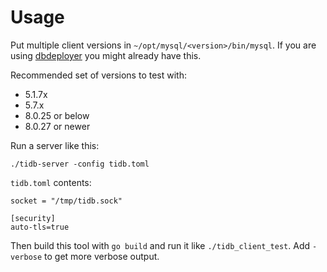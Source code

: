 # Usage

Put multiple client versions in `~/opt/mysql/<version>/bin/mysql`. If you are using [dbdeployer](https://github.com/datacharmer/dbdeployer) you might already have this.

Recommended set of versions to test with:

- 5.1.7x
- 5.7.x
- 8.0.25 or below
- 8.0.27 or newer

Run a server like this:
```
./tidb-server -config tidb.toml
```

`tidb.toml` contents:
```
socket = "/tmp/tidb.sock"

[security]
auto-tls=true
```

Then build this tool with `go build` and run it like `./tidb_client_test`. Add `-verbose` to get more verbose output.

